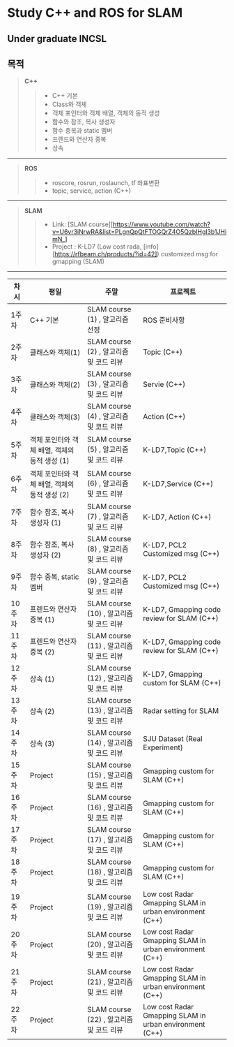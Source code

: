 # Study C++ and ROS for SLAM 
## **Under graduate INCSL**   

목적
------------
>**C++**
>	> - C++ 기본   
>   > - Class와 객체   
>   > - 객체 포인터와 객체 배열, 객체의 동적 생성   
>   > - 함수와 참조, 복사 생성자   
>   > - 함수 중복과 static 멤버   
>   > - 프렌드와 연산자 중복   
>   > - 상속   
----
> **ROS**
>   > - roscore, rosrun, roslaunch, tf 좌표변환   
>   > - topic, service, action (C++)   
----
> **SLAM**
>   > - Link: [SLAM course][https://www.youtube.com/watch?v=U6vr3iNrwRA&list=PLgnQpQtFTOGQrZ4O5QzbIHgl3b1JHimN_]   
>   > - Project : K-LD7 (Low cost rada, [info][https://rfbeam.ch/products/?id=42]) customized msg for gmapping (SLAM)
---
|차시|평일|주말|프로젝트|
|------|---|---|---|
|1주차|C++ 기본|SLAM course (1) , 알고리즘 선정|ROS 준비사항|
|2주차|클래스와 객체(1)|SLAM course (2) , 알고리즘 및 코드 리뷰|Topic  (C++)|
|3주차|클래스와 객체(2)|SLAM course (3) , 알고리즘 및 코드 리뷰|Servie  (C++)|
|4주차|클래스와 객체(3)|SLAM course (4) , 알고리즘 및 코드 리뷰|Action (C++)| 
|5주차|객체 포인터와 객체 배열, 객체의 동적 생성 (1)|SLAM course (5) , 알고리즘 및 코드 리뷰| K-LD7,Topic (C++)| 
|6주차|객체 포인터와 객체 배열, 객체의 동적 생성 (2)|SLAM course (6) , 알고리즘 및 코드 리뷰| K-LD7,Service (C++)|
|7주차|함수 참조, 복사 생성자 (1)|SLAM course (7) , 알고리즘 및 코드 리뷰| K-LD7, Action (C++)|
|8주차|함수 참조, 복사 생성자 (2)|SLAM course (8) , 알고리즘 및 코드 리뷰| K-LD7, PCL2 Customized msg (C++)| 
|9주차|함수 중복, static 멤버 |SLAM course (9) , 알고리즘 및 코드 리뷰|  K-LD7, PCL2 Customized msg (C++)| 
|10주차|프렌드와 연산자 중복 (1)|SLAM course (10) , 알고리즘 및 코드 리뷰|  K-LD7, Gmapping code review for SLAM (C++)| 
|11주차|프렌드와 연산자 중복 (2)|SLAM course (11) , 알고리즘 및 코드 리뷰|   K-LD7, Gmapping code review for SLAM (C++)| 
|12주차|상속 (1)|SLAM course (12) , 알고리즘 및 코드 리뷰|  K-LD7, Gmapping custom for SLAM (C++)| 
|13주차|상속 (2)|SLAM course (13) , 알고리즘 및 코드 리뷰| Radar setting for SLAM | 
|14주차|상속 (3)|SLAM course (14) , 알고리즘 및 코드 리뷰| SJU Dataset (Real Experiment) |
|15주차|Project|SLAM course (15) , 알고리즘 및 코드 리뷰| Gmapping custom for SLAM (C++) |
|16주차|Project|SLAM course (16) , 알고리즘 및 코드 리뷰| Gmapping custom for SLAM (C++) |
|17주차|Project|SLAM course (17) , 알고리즘 및 코드 리뷰| Gmapping custom for SLAM (C++) |
|18주차|Project|SLAM course (18) , 알고리즘 및 코드 리뷰| Gmapping custom for SLAM (C++) |
|19주차|Project|SLAM course (19) , 알고리즘 및 코드 리뷰|  Low cost Radar Gmapping SLAM in urban environment  (C++) |
|20주차|Project|SLAM course (20) , 알고리즘 및 코드 리뷰| Low cost Radar Gmapping SLAM in urban environment  (C++) |
|21주차|Project|SLAM course (21) , 알고리즘 및 코드 리뷰| Low cost Radar Gmapping SLAM in urban environment  (C++) |
|22주차|Project|SLAM course (22) , 알고리즘 및 코드 리뷰| Low cost Radar Gmapping SLAM in urban environment  (C++) |

